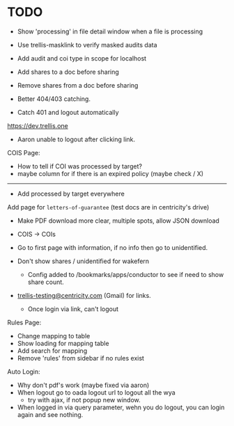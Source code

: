 # TODO

- Show 'processing' in file detail window when a file is processing
- Use trellis-masklink to verify masked audits data
- Add audit and coi type in scope for localhost

- Add shares to a doc before sharing
- Remove shares from a doc before sharing

- Better 404/403 catching.

- Catch 401 and logout automatically


https://dev.trellis.one


- Aaron unable to logout after clicking link.

COIS Page:
  - How to tell if COI was processed by target?
  - maybe column for if there is an expired policy (maybe check / X)

-----

- Add processed by target everywhere

Add page for `letters-of-guarantee` (test docs are in centricity's drive)

- Make PDF download more clear, multiple spots, allow JSON download

- COIS -> COIs
- Go to first page with information, if no info then go to unidentified.
- Don't show shares / unidentified for wakefern
  - Config added to /bookmarks/apps/conductor to see if need to show share count.


- trellis-testing@centricity.com (Gmail) for links.
  - Once login via link, can't logout


Rules Page:
  - Change mapping to table
  - Show loading for mapping table
  - Add search for mapping
  - Remove 'rules' from sidebar if no rules exist

Auto Login:
  - Why don't pdf's work (maybe fixed via aaron)
  - When logout go to oada logout url to logout all the wya
    - try with ajax, if not popup new window.
  - When logged in via query parameter, wehn you do logout, you can login again and see nothing.
